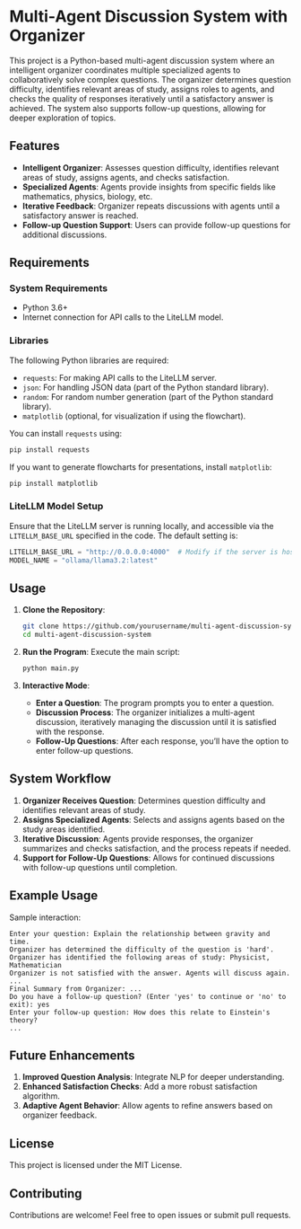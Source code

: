 
# Multi-Agent Discussion System with Organizer

This project is a Python-based multi-agent discussion system where an intelligent organizer coordinates multiple specialized agents to collaboratively solve complex questions. The organizer determines question difficulty, identifies relevant areas of study, assigns roles to agents, and checks the quality of responses iteratively until a satisfactory answer is achieved. The system also supports follow-up questions, allowing for deeper exploration of topics.

## Features
- **Intelligent Organizer**: Assesses question difficulty, identifies relevant areas of study, assigns agents, and checks satisfaction.
- **Specialized Agents**: Agents provide insights from specific fields like mathematics, physics, biology, etc.
- **Iterative Feedback**: Organizer repeats discussions with agents until a satisfactory answer is reached.
- **Follow-up Question Support**: Users can provide follow-up questions for additional discussions.

## Requirements

### System Requirements
- Python 3.6+
- Internet connection for API calls to the LiteLLM model.

### Libraries
The following Python libraries are required:
- `requests`: For making API calls to the LiteLLM server.
- `json`: For handling JSON data (part of the Python standard library).
- `random`: For random number generation (part of the Python standard library).
- `matplotlib` (optional, for visualization if using the flowchart).

You can install `requests` using:
```bash
pip install requests
```

If you want to generate flowcharts for presentations, install `matplotlib`:
```bash
pip install matplotlib
```

### LiteLLM Model Setup
Ensure that the LiteLLM server is running locally, and accessible via the `LITELLM_BASE_URL` specified in the code. The default setting is:
```python
LITELLM_BASE_URL = "http://0.0.0.0:4000"  # Modify if the server is hosted elsewhere
MODEL_NAME = "ollama/llama3.2:latest"
```

## Usage

1. **Clone the Repository**:
   ```bash
   git clone https://github.com/yourusername/multi-agent-discussion-system.git
   cd multi-agent-discussion-system
   ```

2. **Run the Program**:
   Execute the main script:
   ```bash
   python main.py
   ```

3. **Interactive Mode**:
   - **Enter a Question**: The program prompts you to enter a question.
   - **Discussion Process**: The organizer initializes a multi-agent discussion, iteratively managing the discussion until it is satisfied with the response.
   - **Follow-Up Questions**: After each response, you’ll have the option to enter follow-up questions.

## System Workflow
1. **Organizer Receives Question**: Determines question difficulty and identifies relevant areas of study.
2. **Assigns Specialized Agents**: Selects and assigns agents based on the study areas identified.
3. **Iterative Discussion**: Agents provide responses, the organizer summarizes and checks satisfaction, and the process repeats if needed.
4. **Support for Follow-Up Questions**: Allows for continued discussions with follow-up questions until completion.

## Example Usage
Sample interaction:
```plaintext
Enter your question: Explain the relationship between gravity and time.
Organizer has determined the difficulty of the question is 'hard'.
Organizer has identified the following areas of study: Physicist, Mathematician
Organizer is not satisfied with the answer. Agents will discuss again.
...
Final Summary from Organizer: ...
Do you have a follow-up question? (Enter 'yes' to continue or 'no' to exit): yes
Enter your follow-up question: How does this relate to Einstein's theory?
...
```

## Future Enhancements
1. **Improved Question Analysis**: Integrate NLP for deeper understanding.
2. **Enhanced Satisfaction Checks**: Add a more robust satisfaction algorithm.
3. **Adaptive Agent Behavior**: Allow agents to refine answers based on organizer feedback.

## License
This project is licensed under the MIT License.

## Contributing
Contributions are welcome! Feel free to open issues or submit pull requests.
